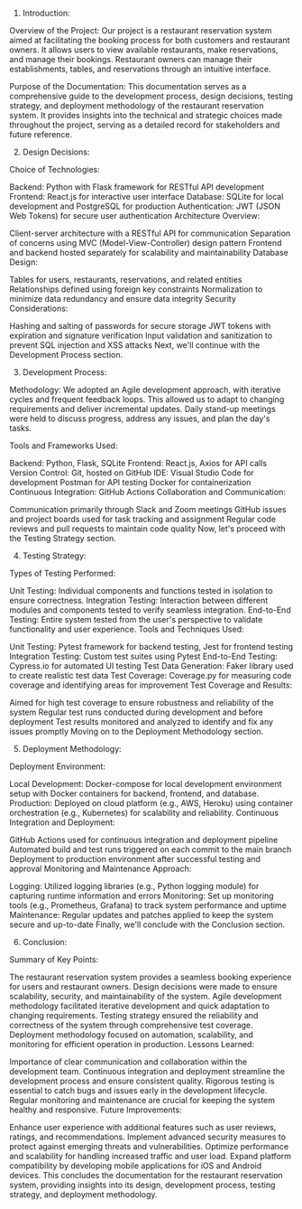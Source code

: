 1. Introduction:

Overview of the Project:
Our project is a restaurant reservation system aimed at facilitating the booking process for both customers and restaurant owners. It allows users to view available restaurants, make reservations, and manage their bookings. Restaurant owners can manage their establishments, tables, and reservations through an intuitive interface.

Purpose of the Documentation:
This documentation serves as a comprehensive guide to the development process, design decisions, testing strategy, and deployment methodology of the restaurant reservation system. It provides insights into the technical and strategic choices made throughout the project, serving as a detailed record for stakeholders and future reference.

2. Design Decisions:

Choice of Technologies:

Backend: Python with Flask framework for RESTful API development
Frontend: React.js for interactive user interface
Database: SQLite for local development and PostgreSQL for production
Authentication: JWT (JSON Web Tokens) for secure user authentication
Architecture Overview:

Client-server architecture with a RESTful API for communication
Separation of concerns using MVC (Model-View-Controller) design pattern
Frontend and backend hosted separately for scalability and maintainability
Database Design:

Tables for users, restaurants, reservations, and related entities
Relationships defined using foreign key constraints
Normalization to minimize data redundancy and ensure data integrity
Security Considerations:

Hashing and salting of passwords for secure storage
JWT tokens with expiration and signature verification
Input validation and sanitization to prevent SQL injection and XSS attacks
Next, we'll continue with the Development Process section.

3. Development Process:

Methodology:
We adopted an Agile development approach, with iterative cycles and frequent feedback loops. This allowed us to adapt to changing requirements and deliver incremental updates. Daily stand-up meetings were held to discuss progress, address any issues, and plan the day's tasks.

Tools and Frameworks Used:

Backend: Python, Flask, SQLite
Frontend: React.js, Axios for API calls
Version Control: Git, hosted on GitHub
IDE: Visual Studio Code for development
Postman for API testing
Docker for containerization
Continuous Integration: GitHub Actions
Collaboration and Communication:

Communication primarily through Slack and Zoom meetings
GitHub issues and project boards used for task tracking and assignment
Regular code reviews and pull requests to maintain code quality
Now, let's proceed with the Testing Strategy section.

4. Testing Strategy:

Types of Testing Performed:

Unit Testing: Individual components and functions tested in isolation to ensure correctness.
Integration Testing: Interaction between different modules and components tested to verify seamless integration.
End-to-End Testing: Entire system tested from the user's perspective to validate functionality and user experience.
Tools and Techniques Used:

Unit Testing: Pytest framework for backend testing, Jest for frontend testing
Integration Testing: Custom test suites using Pytest
End-to-End Testing: Cypress.io for automated UI testing
Test Data Generation: Faker library used to create realistic test data
Test Coverage: Coverage.py for measuring code coverage and identifying areas for improvement
Test Coverage and Results:

Aimed for high test coverage to ensure robustness and reliability of the system
Regular test runs conducted during development and before deployment
Test results monitored and analyzed to identify and fix any issues promptly
Moving on to the Deployment Methodology section.

5. Deployment Methodology:

Deployment Environment:

Local Development: Docker-compose for local development environment setup with Docker containers for backend, frontend, and database.
Production: Deployed on cloud platform (e.g., AWS, Heroku) using container orchestration (e.g., Kubernetes) for scalability and reliability.
Continuous Integration and Deployment:

GitHub Actions used for continuous integration and deployment pipeline
Automated build and test runs triggered on each commit to the main branch
Deployment to production environment after successful testing and approval
Monitoring and Maintenance Approach:

Logging: Utilized logging libraries (e.g., Python logging module) for capturing runtime information and errors
Monitoring: Set up monitoring tools (e.g., Prometheus, Grafana) to track system performance and uptime
Maintenance: Regular updates and patches applied to keep the system secure and up-to-date
Finally, we'll conclude with the Conclusion section.

6. Conclusion:

Summary of Key Points:

The restaurant reservation system provides a seamless booking experience for users and restaurant owners.
Design decisions were made to ensure scalability, security, and maintainability of the system.
Agile development methodology facilitated iterative development and quick adaptation to changing requirements.
Testing strategy ensured the reliability and correctness of the system through comprehensive test coverage.
Deployment methodology focused on automation, scalability, and monitoring for efficient operation in production.
Lessons Learned:

Importance of clear communication and collaboration within the development team.
Continuous integration and deployment streamline the development process and ensure consistent quality.
Rigorous testing is essential to catch bugs and issues early in the development lifecycle.
Regular monitoring and maintenance are crucial for keeping the system healthy and responsive.
Future Improvements:

Enhance user experience with additional features such as user reviews, ratings, and recommendations.
Implement advanced security measures to protect against emerging threats and vulnerabilities.
Optimize performance and scalability for handling increased traffic and user load.
Expand platform compatibility by developing mobile applications for iOS and Android devices.
This concludes the documentation for the restaurant reservation system, providing insights into its design, development process, testing strategy, and deployment methodology.
